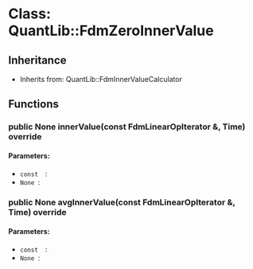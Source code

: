 # Class: QuantLib::FdmZeroInnerValue

## Inheritance
- Inherits from: QuantLib::FdmInnerValueCalculator

## Functions
### public None innerValue(const FdmLinearOpIterator &, Time) override

#### Parameters:
- `const  `: 
- `None `: 

### public None avgInnerValue(const FdmLinearOpIterator &, Time) override

#### Parameters:
- `const  `: 
- `None `: 

